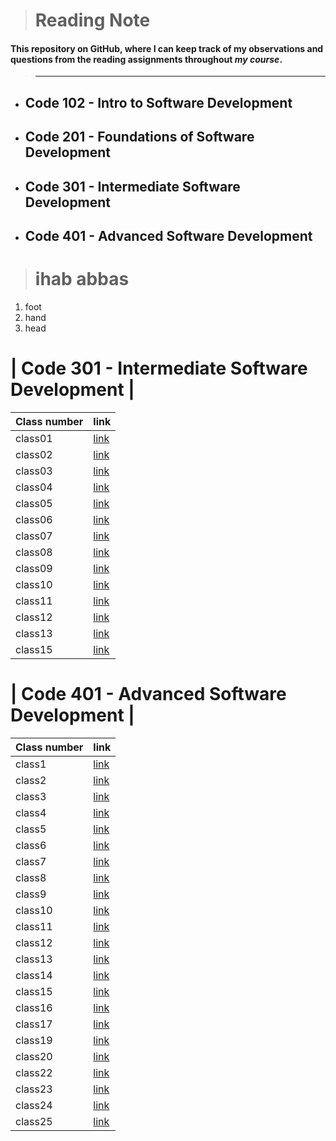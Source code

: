 
> # Reading Note
 #### This repository on **GitHub**, where I can keep track of my observations and questions from the reading assignments throughout *my course*.

 > ---

* ## Code 102 - Intro to Software Development
* ## Code 201 - Foundations of Software Development
* ## Code 301 - Intermediate Software Development
* ## Code 401 - Advanced Software Development


> # ihab abbas
 1. foot
 2. hand 
 3. head

 # |  Code 301 - Intermediate Software Development |
| Class number  | link |
| ----------- | ----------- |
| class01      | 	[link](https://github.com/ihababbas/new-reading-note/blob/main/class1.md) |
| class02      | 	[link](https://github.com/ihababbas/new-reading-note/blob/main/class2.md) |
| class03      | 	[link](https://github.com/ihababbas/new-reading-note/blob/main/class3.md) |
| class04      | 	[link](https://github.com/ihababbas/new-reading-note/blob/main/class4.md) |
| class05      | 	[link](https://github.com/ihababbas/new-reading-note/blob/main/class5.md) |
| class06      | 	[link](https://github.com/ihababbas/new-reading-note/blob/main/class6.md) |
| class07      | 	[link](https://github.com/ihababbas/new-reading-note/blob/main/class7.md) |
| class08      | 	[link](https://github.com/ihababbas/new-reading-note/blob/main/class8.md) |
| class09      | 	[link](https://github.com/ihababbas/new-reading-note/blob/main/class9.md) |
| class10      | 	[link](https://github.com/ihababbas/new-reading-note/blob/main/class10.md) |
| class11      | 	[link](https://github.com/ihababbas/new-reading-note/blob/main/class11.md) |
| class12      | 	[link](https://github.com/ihababbas/new-reading-note/blob/main/class12.md) |
| class13      | 	[link](https://github.com/ihababbas/new-reading-note/blob/main/class13.md) |
| class15      | 	[link](https://github.com/ihababbas/new-reading-note/blob/main/class15.md) |




 # | Code 401 - Advanced Software Development |
| Class number  | link |
| ----------- | ----------- |
| class1      | 	[link](https://ihababbas.github.io/new-reading-note/code-401-python/class1) |
| class2      | 	[link](https://ihababbas.github.io/new-reading-note/code-401-python/class2) |
| class3      | 	[link](https://ihababbas.github.io/new-reading-note/code-401-python/class3) |
| class4      | 	[link](https://ihababbas.github.io/new-reading-note/code-401-python/class4) |
| class5      | 	[link](https://ihababbas.github.io/new-reading-note/code-401-python/class5) |
| class6      | 	[link](https://ihababbas.github.io/new-reading-note/code-401-python/class6) |
| class7      | 	[link](https://ihababbas.github.io/new-reading-note/code-401-python/class7) |
| class8      | 	[link](https://ihababbas.github.io/new-reading-note/code-401-python/class8) |
| class9      | 	[link](https://ihababbas.github.io/new-reading-note/code-401-python/class9) |
| class10      | 	[link](https://ihababbas.github.io/new-reading-note/code-401-python/class10) |
| class11      | 	[link](https://ihababbas.github.io/new-reading-note/code-401-python/class11) |
| class12      | 	[link](https://ihababbas.github.io/new-reading-note/code-401-python/class12) |
| class13      | 	[link](https://ihababbas.github.io/new-reading-note/code-401-python/class13) |
| class14      | 	[link](https://ihababbas.github.io/new-reading-note/code-401-python/class14) |
| class15      | 	[link](https://ihababbas.github.io/new-reading-note/code-401-python/class15) |
| class16      | 	[link](https://ihababbas.github.io/new-reading-note/code-401-python/class16) |
| class17      | 	[link](https://ihababbas.github.io/new-reading-note/code-401-python/class17) |
| class19      | 	[link](https://ihababbas.github.io/new-reading-note/code-401-python/class19) |
| class20      | 	[link](https://ihababbas.github.io/new-reading-note/code-401-python/class20) |
| class22      | 	[link](https://ihababbas.github.io/new-reading-note/code-401-python/class22) |
| class23      | 	[link](https://ihababbas.github.io/new-reading-note/code-401-python/class23) |
| class24      | 	[link](https://ihababbas.github.io/new-reading-note/code-401-python/class24) |
| class25      | 	[link](https://ihababbas.github.io/new-reading-note/code-401-python/class25) |